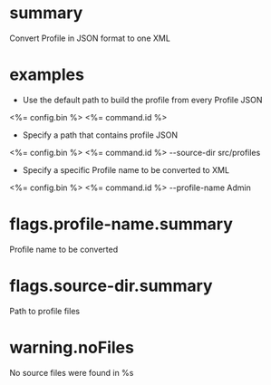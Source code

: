 # summary

Convert Profile in JSON format to one XML

# examples

- Use the default path to build the profile from every Profile JSON

<%= config.bin %> <%= command.id %>

- Specify a path that contains profile JSON

<%= config.bin %> <%= command.id %> --source-dir src/profiles

- Specify a specific Profile name to be converted to XML

<%= config.bin %> <%= command.id %> --profile-name Admin

# flags.profile-name.summary

Profile name to be converted

# flags.source-dir.summary

Path to profile files

# warning.noFiles

No source files were found in %s

